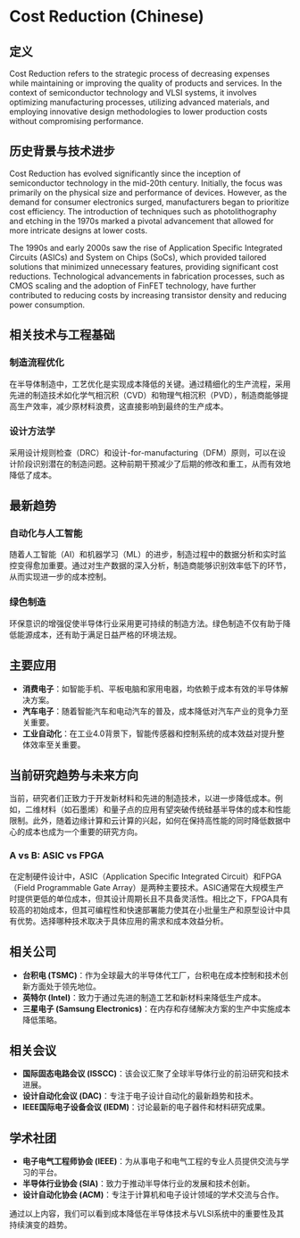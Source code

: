 # Cost Reduction (Chinese)

## 定义

Cost Reduction refers to the strategic process of decreasing expenses while maintaining or improving the quality of products and services. In the context of semiconductor technology and VLSI systems, it involves optimizing manufacturing processes, utilizing advanced materials, and employing innovative design methodologies to lower production costs without compromising performance.

## 历史背景与技术进步

Cost Reduction has evolved significantly since the inception of semiconductor technology in the mid-20th century. Initially, the focus was primarily on the physical size and performance of devices. However, as the demand for consumer electronics surged, manufacturers began to prioritize cost efficiency. The introduction of techniques such as photolithography and etching in the 1970s marked a pivotal advancement that allowed for more intricate designs at lower costs.

The 1990s and early 2000s saw the rise of Application Specific Integrated Circuits (ASICs) and System on Chips (SoCs), which provided tailored solutions that minimized unnecessary features, providing significant cost reductions. Technological advancements in fabrication processes, such as CMOS scaling and the adoption of FinFET technology, have further contributed to reducing costs by increasing transistor density and reducing power consumption.

## 相关技术与工程基础

### 制造流程优化

在半导体制造中，工艺优化是实现成本降低的关键。通过精细化的生产流程，采用先进的制造技术如化学气相沉积（CVD）和物理气相沉积（PVD），制造商能够提高生产效率，减少原材料浪费，这直接影响到最终的生产成本。

### 设计方法学

采用设计规则检查（DRC）和设计-for-manufacturing（DFM）原则，可以在设计阶段识别潜在的制造问题。这种前期干预减少了后期的修改和重工，从而有效地降低了成本。

## 最新趋势

### 自动化与人工智能

随着人工智能（AI）和机器学习（ML）的进步，制造过程中的数据分析和实时监控变得愈加重要。通过对生产数据的深入分析，制造商能够识别效率低下的环节，从而实现进一步的成本控制。

### 绿色制造

环保意识的增强促使半导体行业采用更可持续的制造方法。绿色制造不仅有助于降低能源成本，还有助于满足日益严格的环境法规。

## 主要应用

- **消费电子**：如智能手机、平板电脑和家用电器，均依赖于成本有效的半导体解决方案。
- **汽车电子**：随着智能汽车和电动汽车的普及，成本降低对汽车产业的竞争力至关重要。
- **工业自动化**：在工业4.0背景下，智能传感器和控制系统的成本效益对提升整体效率至关重要。

## 当前研究趋势与未来方向

当前，研究者们正致力于开发新材料和先进的制造技术，以进一步降低成本。例如，二维材料（如石墨烯）和量子点的应用有望突破传统硅基半导体的成本和性能限制。此外，随着边缘计算和云计算的兴起，如何在保持高性能的同时降低数据中心的成本也成为一个重要的研究方向。

### A vs B: ASIC vs FPGA

在定制硬件设计中，ASIC（Application Specific Integrated Circuit）和FPGA（Field Programmable Gate Array）是两种主要技术。ASIC通常在大规模生产时提供更低的单位成本，但其设计周期长且不具备灵活性。相比之下，FPGA具有较高的初始成本，但其可编程性和快速部署能力使其在小批量生产和原型设计中具有优势。选择哪种技术取决于具体应用的需求和成本效益分析。

## 相关公司

- **台积电 (TSMC)**：作为全球最大的半导体代工厂，台积电在成本控制和技术创新方面处于领先地位。
- **英特尔 (Intel)**：致力于通过先进的制造工艺和新材料来降低生产成本。
- **三星电子 (Samsung Electronics)**：在内存和存储解决方案的生产中实施成本降低策略。

## 相关会议

- **国际固态电路会议 (ISSCC)**：该会议汇聚了全球半导体行业的前沿研究和技术进展。
- **设计自动化会议 (DAC)**：专注于电子设计自动化的最新趋势和技术。
- **IEEE国际电子设备会议 (IEDM)**：讨论最新的电子器件和材料研究成果。

## 学术社团

- **电子电气工程师协会 (IEEE)**：为从事电子和电气工程的专业人员提供交流与学习的平台。
- **半导体行业协会 (SIA)**：致力于推动半导体行业的发展和技术创新。
- **设计自动化协会 (ACM)**：专注于计算机和电子设计领域的学术交流与合作。

通过以上内容，我们可以看到成本降低在半导体技术与VLSI系统中的重要性及其持续演变的趋势。